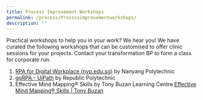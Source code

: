 ```yaml
---
title: Process Improvement Workshops
permalink: /process/Processimprovementworkshops/
description: ""
---
```

Practical workshops to help you in your work? We hear you! We have curated the following workshops that can be customised to offer clinic sessions for your projects. Contact your transformation BP to form a class for corporate run.

1. [RPA for Digital Workplace (nyp.edu.sg)](https://www.nyp.edu.sg/schools/sit/lifelong-learning/rpa-for-digital-workplace.html) by Nanyang Polytechnic
2. [goRPA - UiPath](https://www.rp.edu.sg/ace/short-course/Detail/gorpa) by Republic Polytechnic
3. Effective Mind Mapping® Skills by Tony Buzan Learning Centre
 [Effective Mind Mapping® Skills | Tony Buzan](https://www.tonybuzan.edu.sg/course/effective-mind-mapping-skills/)